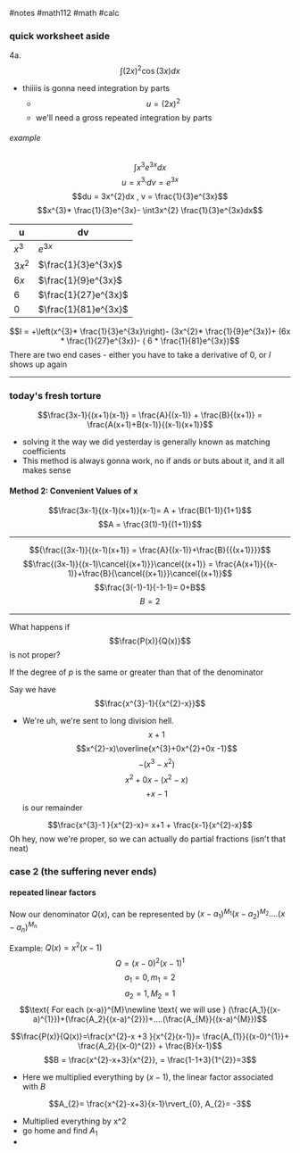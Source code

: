 #notes #math112 #math #calc



### quick worksheet aside
 4a. $$\int (2x)^{2}\cos(3x)dx$$
 - thiiiis is gonna need integration by parts
	 - $$u = (2x)^{2}$$
	 - we'll need a gross repeated integration by parts

###### example
$$\int x^{3}e^{3x}dx$$
$$u = x^{3,}dv = e^{3x}$$
$$du = 3x^{2}dx , v = \frac{1}{3}e^{3x}$$
$$x^{3}* \frac{1}{3}e^{3x}- \int3x^{2} \frac{1}{3}e^{3x}dx$$

| u        | dv                   |
| -------- | -------------------- |
| $x^3$    | $e^{3x}$             |
| $3x^{2}$ | $\frac{1}{3}e^{3x}$  |
| $6x$     | $\frac{1}{9}e^{3x}$  |
| $6$      | $\frac{1}{27}e^{3x}$ |
| $0$      | $\frac{1}{81}e^{3x}$ |
$$I = +\left(x^{3}* \frac{1}{3}e^{3x}\right)- (3x^{2}* \frac{1}{9}e^{3x})+ (6x  * \frac{1}{27}e^{3x})- ( 6 * \frac{1}{81}e^{3x})$$
There are two end cases - either you have to take a derivative of 0, or $I$ shows up again


----


### today's fresh torture

$$\frac{3x-1}{(x+1)(x-1)} = \frac{A}{(x-1)} + \frac{B}{(x+1)} = \frac{A(x+1)+B(x-1)}{(x-1)(x+1)}$$
- solving it the way we did yesterday is generally known as matching coefficients 
- This method is always gonna work, no if ands or buts about it, and it all makes sense

#### Method 2: Convenient Values of x
$$\frac{3x-1}{(x-1)(x+1)}(x-1)= A + \frac{B(1-1)}{1+1}$$
$$A = \frac{3(1)-1}{(1+1)}$$


----


$${\frac{(3x-1)}{(x-1)(x+1)} = \frac{A}{(x-1)}+\frac{B}{{(x+1)}}}$$
$$\frac{(3x-1)}{(x-1)\cancel{(x+1)}}\cancel{(x+1)} = \frac{A(x+1)}{(x-1)}+\frac{B}{\cancel{(x+1)}}\cancel{(x+1)}$$
$$\frac{3(-1)-1}{-1-1}= 0+B$$
$$B = 2$$

---

What happens if $$\frac{P(x)}{Q(x)}$$ is not proper?

If the degree of $p$ is the same or greater than that of the denominator

Say we have $$\frac{x^{3}-1}{{x^{2}-x}}$$
- We're uh, we're sent to long division hell.
$$x+1$$
$$x^{2}-x)\overline{x^{3}+0x^{2}+0x -1}$$
$$-(x^{3}-x^{2})$$
$$x^{2}+0x - ( x^{2}-x)$$$$+x -1 $$ is our remainder

$$\frac{x^{3}-1 }{x^{2}-x}= x+1 + \frac{x-1}{x^{2}-x}$$
Oh hey, now we're proper, so we can actually do partial fractions (isn't that neat)



### case 2 (the suffering never ends)
#### repeated linear factors

Now our denominator $Q(x)$, can be represented by $(x-a_{1})^{M_{1}}(x-a_{2})^{M_{2}}....(x-a_{n})^{M_{n}}$

Example: $Q(x)=x^{2}(x-1)$
$$Q = (x-0)^{2}(x-1)^{1}$$$$a_{1}= 0, m_{1}= 2$$$$a_{2}= 1, M_{2}= 1$$
$$\text{ For each (x-a)}^{M}\newline \text{ we will use } (\frac{A_1}{(x-a)^{1}})+(\frac{A_2}{(x-a)^{2}})+....(\frac{A_{M}}{(x-a)^{M}})$$

$$\frac{P(x)}{Q(x)}=\frac{x^{2}-x +3 }{x^{2}(x-1)}= \frac{A_{1}}{(x-0)^{1}}+ \frac{A_2}{(x-0)^{2}} + \frac{B}{x-1}$$
$$B = \frac{x^{2}-x+3}{x^{2}}, = \frac{1-1+3}{1^{2}}=3$$
- Here we multiplied everything by $(x-1)$, the linear factor associated with $B$

$$A_{2}= \frac{x^{2}-x+3}{x-1}\rvert_{0}, A_{2}= -3$$
- Multiplied everything by x^2 
- go home and find $A_{1}$
- 